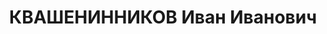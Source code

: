 ---
title: КВАШЕНИННИКОВ Иван Иванович
description: "Род. в 1893, Санкт-Петербург, русский, обр.: высшее, член ВКП(б). Проживал:\
  \ Ленинград, Фонарный пер., д. 1, кв. 43а. Уволен с должности гл. инженера Центрального\
  \ управления сигнализации и связи Наркомата путей сообщения СССР 22 июня 1937 г.\
  \ \n  Арестован 06.09.1937. Обв. в к.-р. организационной террористической деятельности\
  \ и измене Родине. Приговор: ВК ВС СССР, 16.11.1937 – ВМН. Расстрелян 16.11.1937,\
  \ г.Москва. \n  Реабилитирован ВК ВС СССР 05.10.1957"
---